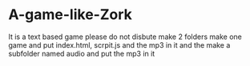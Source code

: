 # A-game-like-Zork
It is a text based game
please do not disbute
make 2 folders make one game and put index.html, scrpit.js and the mp3 in it and the make a subfolder named audio and put the mp3 in it

